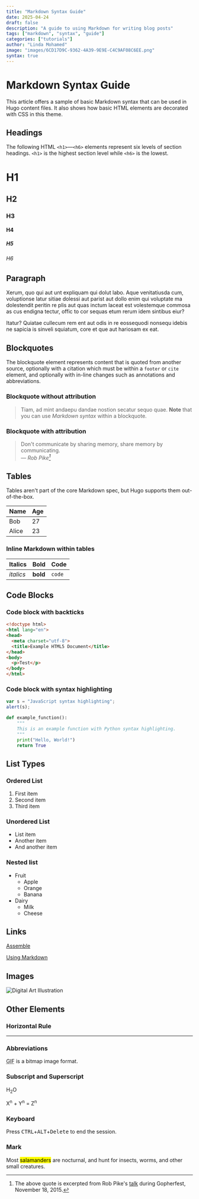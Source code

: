 ```yaml
---
title: "Markdown Syntax Guide"
date: 2025-04-24
draft: false
description: "A guide to using Markdown for writing blog posts"
tags: ["markdown", "syntax", "guide"]
categories: ["tutorials"]
author: "Linda Mohamed"
image: "images/6CD17D9C-9362-4A39-9E9E-C4C9AF08C6EE.png"
syntax: true
---
```


# Markdown Syntax Guide

This article offers a sample of basic Markdown syntax that can be used in Hugo content files. It also shows how basic HTML elements are decorated with CSS in this theme.

## Headings

The following HTML `<h1>`—`<h6>` elements represent six levels of section headings. `<h1>` is the highest section level while `<h6>` is the lowest.

# H1
## H2
### H3
#### H4
##### H5
###### H6

## Paragraph

Xerum, quo qui aut unt expliquam qui dolut labo. Aque venitatiusda cum, voluptionse latur sitiae dolessi aut parist aut dollo enim qui voluptate ma dolestendit peritin re plis aut quas inctum laceat est volestemque commosa as cus endigna tectur, offic to cor sequas etum rerum idem sintibus eiur?

Itatur? Quiatae cullecum rem ent aut odis in re eossequodi nonsequ idebis ne sapicia is sinveli squiatum, core et que aut hariosam ex eat.

## Blockquotes

The blockquote element represents content that is quoted from another source, optionally with a citation which must be within a `footer` or `cite` element, and optionally with in-line changes such as annotations and abbreviations.

### Blockquote without attribution

> Tiam, ad mint andaepu dandae nostion secatur sequo quae.
> **Note** that you can use *Markdown syntax* within a blockquote.

### Blockquote with attribution

> Don't communicate by sharing memory, share memory by communicating.<br>
> — <cite>Rob Pike[^1]</cite>

[^1]: The above quote is excerpted from Rob Pike's [talk](https://www.youtube.com/watch?v=PAAkCSZUG1c) during Gopherfest, November 18, 2015.

## Tables

Tables aren't part of the core Markdown spec, but Hugo supports them out-of-the-box.

   Name | Age
--------|------
    Bob | 27
  Alice | 23

### Inline Markdown within tables

| Italics   | Bold     | Code   |
| --------  | -------- | ------ |
| *italics* | **bold** | `code` |

## Code Blocks

### Code block with backticks

```html
<!doctype html>
<html lang="en">
<head>
  <meta charset="utf-8">
  <title>Example HTML5 Document</title>
</head>
<body>
  <p>Test</p>
</body>
</html>
```

### Code block with syntax highlighting

```javascript
var s = "JavaScript syntax highlighting";
alert(s);
```

```python
def example_function():
    """
    This is an example function with Python syntax highlighting.
    """
    print("Hello, World!")
    return True
```

## List Types

### Ordered List

1. First item
2. Second item
3. Third item

### Unordered List

* List item
* Another item
* And another item

### Nested list

* Fruit
  * Apple
  * Orange
  * Banana
* Dairy
  * Milk
  * Cheese

## Links

[Assemble](https://assembleapp.co/)

[Using Markdown](https://www.markdownguide.org/)

## Images

![Digital Art Illustration](/images/6CD17D9C-9362-4A39-9E9E-C4C9AF08C6EE.png)

## Other Elements

### Horizontal Rule

---

### Abbreviations

<abbr title="Graphics Interchange Format">GIF</abbr> is a bitmap image format.

### Subscript and Superscript

H<sub>2</sub>O

X<sup>n</sup> + Y<sup>n</sup> = Z<sup>n</sup>

### Keyboard

Press <kbd>CTRL</kbd>+<kbd>ALT</kbd>+<kbd>Delete</kbd> to end the session.

### Mark

Most <mark>salamanders</mark> are nocturnal, and hunt for insects, worms, and other small creatures.

